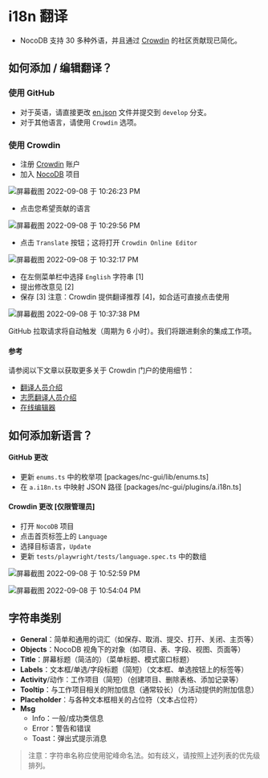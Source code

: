 # i18n 翻译

-   NocoDB 支持 30 多种外语，并且通过 [Crowdin](https://crowdin.com/) 的社区贡献现已简化。

## 如何添加 / 编辑翻译？[](https://docs.nocodb.com/views/views-overview/#how-to-add--edit-translations- "直接链接到如何添加 / 编辑翻译？")

### 使用 GitHub[](https://docs.nocodb.com/views/views-overview/#using-github "直接链接到使用 GitHub")

-   对于英语，请直接更改 [en.json](https://github.com/nocodb/nocodb/blob/develop/packages/nc-gui/lang/en.json) 文件并提交到 `develop` 分支。
-   对于其他语言，请使用 `Crowdin` 选项。

### 使用 Crowdin[](https://docs.nocodb.com/views/views-overview/#using-crowdin "直接链接到使用 Crowdin")

-   注册 [Crowdin](https://crowdin.com/) 账户
-   加入 [NocoDB](https://crowdin.com/project/nocodb) 项目

![屏幕截图 2022-09-08 于 10:26:23 PM](https://user-images.githubusercontent.com/86527202/189181511-51b8671e-bee8-45d5-8216-a4a031bc6309.png)

-   点击您希望贡献的语言

![屏幕截图 2022-09-08 于 10:29:56 PM](https://user-images.githubusercontent.com/86527202/189182132-0eed7d5a-eaa1-43e1-929d-688f375763c1.png)

-   点击 `Translate` 按钮；这将打开 `Crowdin Online Editor`

![屏幕截图 2022-09-08 于 10:32:17 PM](https://user-images.githubusercontent.com/86527202/189182450-999124e8-566c-40af-9d3c-731a11c1b6aa.png)

-   在左侧菜单栏中选择 `English` 字符串 \[1\]
-   提出修改意见 \[2\]
-   保存 \[3\] 注意：Crowdin 提供翻译推荐 \[4\]，如合适可直接点击使用

![屏幕截图 2022-09-08 于 10:37:38 PM](https://user-images.githubusercontent.com/86527202/189184278-69d688ed-4e5a-4d5a-b629-9f6d10d79346.png)

GitHub 拉取请求将自动触发（周期为 6 小时）。我们将跟进剩余的集成工作项。

#### 参考[](https://docs.nocodb.com/views/views-overview/#reference "直接链接到参考")

请参阅以下文章以获取更多关于 Crowdin 门户的使用细节：

-   [翻译人员介绍](https://support.crowdin.com/crowdin-intro/)
-   [志愿翻译人员介绍](https://support.crowdin.com/for-volunteer-translators/)
-   [在线编辑器](https://support.crowdin.com/online-editor/)

## 如何添加新语言？[](https://docs.nocodb.com/views/views-overview/#how-to-add-a-new-language- "直接链接到如何添加新语言？")

#### GitHub 更改[](https://docs.nocodb.com/views/views-overview/#github-changes "直接链接到 GitHub 更改")

-   更新 `enums.ts` 中的枚举项 \[packages/nc-gui/lib/enums.ts\]
-   在 `a.i18n.ts` 中映射 JSON 路径 \[packages/nc-gui/plugins/a.i18n.ts\]

#### Crowdin 更改 \[仅限管理员\][](https://docs.nocodb.com/views/views-overview/#crowdin-changes-admin-only "直接链接到 Crowdin 更改 [仅限管理员]")

-   打开 `NocoDB` 项目
-   点击首页标签上的 `Language`
-   选择目标语言，`Update`
-   更新 `tests/playwright/tests/language.spec.ts` 中的数组

![屏幕截图 2022-09-08 于 10:52:59 PM](https://user-images.githubusercontent.com/86527202/189186570-5c1c7cad-6d3f-4937-ab4d-fa7ebe022cb1.png)

![屏幕截图 2022-09-08 于 10:54:04 PM](https://user-images.githubusercontent.com/86527202/189186632-0b9f5f55-0550-4d8f-a8ae-7e9b9076774e.png)

## 字符串类别[](https://docs.nocodb.com/views/views-overview/#string-categories "直接链接到字符串类别")

-   **General**：简单和通用的词汇（如保存、取消、提交、打开、关闭、主页等）
-   **Objects**：NocoDB 视角下的对象（如项目、表、字段、视图、页面等）
-   **Title**：屏幕标题（简洁的）（菜单标题、模式窗口标题）
-   **Labels**：文本框/单选/字段标题（简短）（文本框、单选按钮上的标签等）
-   **Activity**/动作：工作项目（简短）（创建项目、删除表格、添加记录等）
-   **Tooltip**：与工作项目相关的附加信息（通常较长）（为活动提供的附加信息）
-   **Placeholder**：与各种文本框相关的占位符（文本占位符）
-   **Msg**
    -   Info：一般/成功类信息
    -   Error：警告和错误
    -   Toast：弹出式提示消息

> 注意：字符串名称应使用驼峰命名法。如有歧义，请按照上述列表的优先级排列。